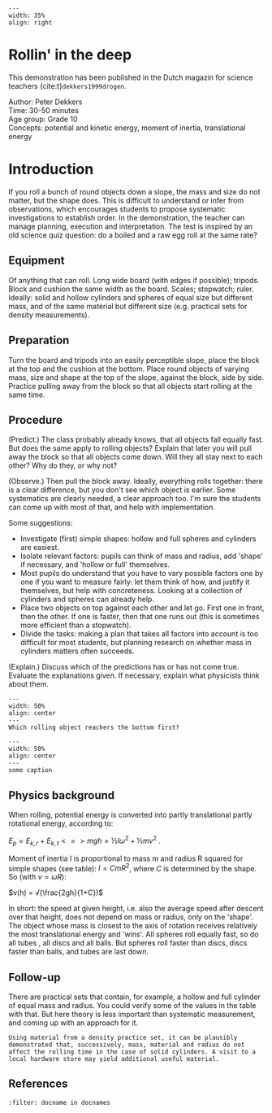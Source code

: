 

<div style="clear: both;">

```{figure} ../../figures/ready.png
---
width: 35%
align: right
```

</div>

# Rollin' in the deep

This demonstration has been published in the Dutch magazin for science teachers {cite:t}`dekkers1999drogen`.


Author: Peter Dekkers\
Time:	30-50 minutes\
Age group: Grade 10\
Concepts:	potential and kinetic energy, moment of inertia, translational energy

# Introduction
If you roll a bunch of round objects down a slope, the mass and size do not matter, but the shape does. This is difficult to understand or infer from observations, which encourages students to propose systematic investigations to establish order. In the demonstration, the teacher can manage planning, execution and interpretation. The test is inspired by an old science quiz question: do a boiled and a raw egg roll at the same rate? 

## Equipment
Of anything that can roll. Long wide board (with edges if possible); tripods. Block and cushion the same width as the board. Scales; stopwatch; ruler. 
Ideally: solid and hollow cylinders and spheres of equal size but different mass, and of the same material but different size (e.g. practical sets for density measurements).

## Preparation
Turn the board and tripods into an easily perceptible slope, place the block at the top and the cushion at the bottom. Place round objects of varying mass, size and shape at the top of the slope, against the block, side by side. 
Practice pulling away from the block so that all objects start rolling at the same time.

## Procedure
(Predict.) The class probably already knows, that all objects fall equally fast. But does the same apply to rolling objects? Explain that later you will pull away the block so that all objects come down. Will they all stay next to each other? Why do they, or why not? 

(Observe.) Then pull the block away. Ideally, everything rolls together: there is a clear difference, but you don't see which object is earlier. Some systematics are clearly needed, a clear approach too. I'm sure the students can come up with most of that, and help with implementation.

Some suggestions:
- Investigate (first) simple shapes: hollow and full spheres and cylinders are easiest.
- Isolate relevant factors: pupils can think of mass and radius, add 'shape' if necessary, and 'hollow or full' themselves.
- Most pupils do understand that you have to vary possible factors one by one if you want to measure fairly: let them think of how, and justify it themselves, but help with concreteness. Looking at a collection of cylinders and spheres can already help.
- Place two objects on top against each other and let go. First one in front, then the other. If one is faster, then that one runs out (this is sometimes more efficient than a stopwatch).
- Divide the tasks: making a plan that takes all factors into account is too difficult for most students, but planning research on whether mass in cylinders matters often succeeds.

(Explain.) Discuss which of the predictions has or has not come true. Evaluate the explanations given. If necessary, explain what physicists think about them.

```{figure} demo92_figure1.jpg
---
width: 50%
align: center
---
Which rolling object reachers the bottom first?
```

```{figure} demo92_figure2.jpg
---
width: 50%
align: center
---
some caption
```

## Physics background
When rolling, potential energy is converted into partly translational partly rotational energy, according to: 

 $E_p = E_{k,r} + E_{k,t} <=> mgh = ½Iω^2 + ½mv^2$ .

Moment of inertia I is proportional to mass m and radius R squared for simple shapes (see table):
 $I = CmR^2$, where $C$ is determined by the shape. 
So (with $v = ωR$): 

$v(h) = √(\frac{2gh}{1+C})$

In short: the speed at given height, i.e. also the average speed after descent over that height, does not depend on mass or radius, only on the 'shape'. The object whose mass is closest to the axis of rotation receives relatively the most translational energy and 'wins'. All spheres roll equally fast, so do all tubes , all discs and all balls. But spheres roll faster than discs, discs faster than balls, and tubes are last down.

## Follow-up
There are practical sets that contain, for example, a hollow and full cylinder of equal mass and radius. You could verify some of the values in the table with that. But here theory is less important than systematic measurement, and coming up with an approach for it. 

```{tip}
Using material from a density practice set, it can be plausibly demonstrated that, successively, mass, material and radius do not affect the rolling time in the case of solid cylinders. A visit to a local hardware store may yield additional useful material. 
```

## References
```{bibliography}
:filter: docname in docnames
```